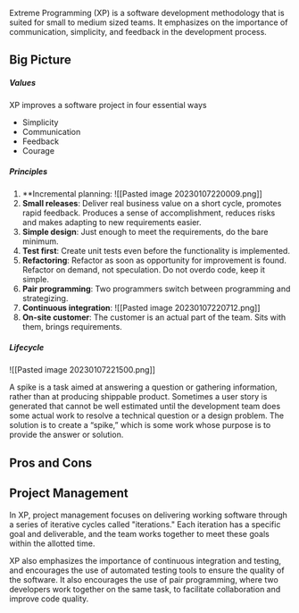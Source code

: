 Extreme Programming (XP) is a software development methodology that is suited for small to medium sized teams. It emphasizes on the importance of communication, simplicity, and feedback in the development process.

## Big Picture

##### Values
XP improves a software project in four essential ways
- Simplicity
- Communication
- Feedback
- Courage

##### Principles
1. **Incremental planning: ![[Pasted image 20230107220009.png]]
2. **Small releases**: Deliver real business value on a short cycle, promotes rapid feedback. Produces a sense of accomplishment, reduces risks and makes adapting to new requirements easier.
3. **Simple design**: Just enough to meet the requirements, do the bare minimum. 
4. **Test first**: Create unit tests even before the functionality is implemented.
5. **Refactoring**: Refactor as soon as opportunity for improvement is found. Refactor on demand, not speculation. Do not overdo code, keep it simple.
6. **Pair programming**: Two programmers switch between programming and strategizing.
7. **Continuous integration**: ![[Pasted image 20230107220712.png]]
8. **On-site customer**: The customer is an actual part of the team. Sits with them, brings requirements.

##### Lifecycle
![[Pasted image 20230107221500.png]]

A spike is a task aimed at answering a question or gathering information, rather than at producing shippable product. Sometimes a user story is generated that cannot be well estimated until the development team does some actual work to resolve a technical question or a design problem. The solution is to create a “spike,” which is some work whose purpose is to provide the answer or solution.

## Pros and Cons

## Project Management

In XP, project management focuses on delivering working software through a series of iterative cycles called "iterations." Each iteration has a specific goal and deliverable, and the team works together to meet these goals within the allotted time.

XP also emphasizes the importance of continuous integration and testing, and encourages the use of automated testing tools to ensure the quality of the software. It also encourages the use of pair programming, where two developers work together on the same task, to facilitate collaboration and improve code quality.